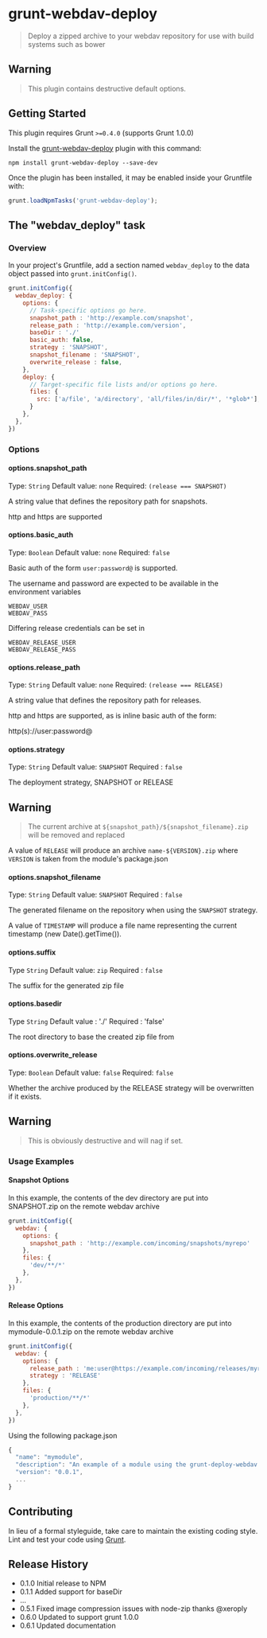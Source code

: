 # grunt-webdav-deploy

> Deploy a zipped archive to your webdav repository for use with build systems such as bower

## Warning ##

> This plugin contains destructive default options.

## Getting Started
This plugin requires Grunt `>=0.4.0` (supports Grunt 1.0.0)

Install the [grunt-webdav-deploy](https://github.com/abovethewater/grunt-webdav-deploy) plugin with this command:

```shell
npm install grunt-webdav-deploy --save-dev
```

Once the plugin has been installed, it may be enabled inside your Gruntfile with:

```js
grunt.loadNpmTasks('grunt-webdav-deploy');
```

## The "webdav_deploy" task

### Overview
In your project's Gruntfile, add a section named `webdav_deploy` to the data object passed into `grunt.initConfig()`.

```js
grunt.initConfig({
  webdav_deploy: {
    options: {
      // Task-specific options go here.
      snapshot_path : 'http://example.com/snapshot',
      release_path : 'http://example.com/version',
      baseDir : './'
      basic_auth: false,
      strategy : 'SNAPSHOT',
      snapshot_filename : 'SNAPSHOT',
      overwrite_release : false,
    },
    deploy: {
      // Target-specific file lists and/or options go here.
      files: {
        src: ['a/file', 'a/directory', 'all/files/in/dir/*', '*glob*'],
      }
    },
  },
})
```



### Options

#### options.snapshot_path
Type: `String`
Default value: `none`
Required: `(release === SNAPSHOT)`

A string value that defines the repository path for snapshots.

http and https are supported

#### options.basic_auth
Type: `Boolean`
Default value: `none`
Required: `false`

Basic auth of the form `user:password@` is supported.

The username and password are expected to be available in the environment variables

    WEBDAV_USER
    WEBDAV_PASS

Differing release credentials can be set in

    WEBDAV_RELEASE_USER
    WEBDAV_RELEASE_PASS


#### options.release_path
Type: `String`
Default value: `none`
Required: `(release === RELEASE)`

A string value that defines the repository path for releases.

http and https are supported, as is inline basic auth of the form:

  http(s)://user:password@

#### options.strategy
Type: `String`
Default value: `SNAPSHOT`
Required : `false`

The deployment strategy, SNAPSHOT or RELEASE

## Warning ##

> The current archive at `${snapshot_path}/${snapshot_filename}.zip` will be removed and replaced

A value of `RELEASE` will produce an archive `name-${VERSION}.zip` where `VERSION` is taken from the module's package.json

#### options.snapshot_filename
Type: `String`
Default value: `SNAPSHOT`
Required : `false`

The generated filename on the repository when using the `SNAPSHOT` strategy.

A value of `TIMESTAMP` will produce a file name representing the current timestamp (new Date().getTime()).

#### options.suffix
Type `String`
Default value: `zip`
Required : `false`

The suffix for the generated zip file

#### options.basedir
Type `String`
Default value : './'
Required : 'false'

The root directory to base the created zip file from

#### options.overwrite_release
Type: `Boolean`
Default value: `false`
Required: `false`

Whether the archive produced by the RELEASE strategy will be overwritten if it exists.

## Warning ##

>  This is obviously destructive and will nag if set.

### Usage Examples

#### Snapshot Options
In this example, the contents of the dev directory are put into SNAPSHOT.zip on the remote webdav archive

```js
grunt.initConfig({
  webdav: {
    options: {
      snapshot_path : 'http://example.com/incoming/snapshots/myrepo'
    },
    files: {
      'dev/**/*'
    },
  },
})
```

#### Release Options

In this example, the contents of the production directory are put into mymodule-0.0.1.zip on the remote webdav archive

```js
grunt.initConfig({
  webdav: {
    options: {
      release_path : 'me:user@https://example.com/incoming/releases/myrepo'
      strategy : 'RELEASE'
    },
    files: {
      'production/**/*'
    },
  },
})
```

Using the following package.json

```js
{
  "name": "mymodule",
  "description": "An example of a module using the grunt-deploy-webdav plugin",
  "version": "0.0.1",
  ...
}
```

## Contributing
In lieu of a formal styleguide, take care to maintain the existing coding style. Lint and test your code using [Grunt](http://gruntjs.com/).

## Release History

* 0.1.0 Initial release to NPM
* 0.1.1 Added support for baseDir
* ...
* 0.5.1 Fixed image compression issues with node-zip thanks @xeroply
* 0.6.0 Updated to support grunt 1.0.0
* 0.6.1 Updated documentation
